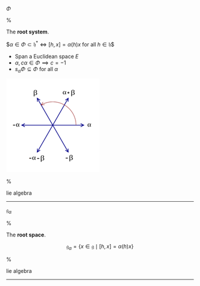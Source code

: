 $\Phi$

%

The **root system**.

$$\alpha \in \Phi \subset \mathfrak{h}^* \iff [h, x] = \alpha(h) x$ for all $h\in \mathfrak{h}$$

- Span a Euclidean space $E$
- $\alpha, c\alpha \in \Phi \implies c=-1$
- $s_\alpha \Phi \subseteq \Phi$ for all $\alpha$

![](2020-02-02-20-40-09.png)

%

lie algebra

---

$\mathfrak{g}_\alpha$

%

The **root space**.

$$
\mathfrak{g}_\alpha = \{x\in \mathfrak{g} \mid [h, x] = \alpha(h) x\}
$$

%

lie algebra

---
